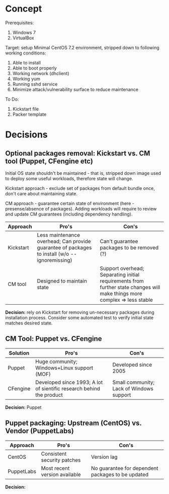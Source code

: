 # Concept
Prerequisites:

1. Windows 7
2. VirtualBox 

Target: setup Minimal CentOS 7.2 environment, stripped down to following working conditions:

1. Able to install
2. Able to boot properly
3. Working network (dhclient)
4. Working yum
5. Running sshd service
6. Minimize attack/vulnerability surface to reduce maintenance

To Do:

1. Kickstart file
2. Packer template

# Decisions

## Optional packages removal: Kickstart vs. CM tool (Puppet, CFengine etc)

Initial OS state shouldn't be maintained - that is, stripped down image used to deploy some useful workloads, therefore state will change.

Kickstart approach - exclude set of packages from default bundle once, don't care about maintaining state. 

CM approach - guarantee certain state of environment (here - presense/absence of packages). Adding workloads will require to review and update CM guarantees (including dependency handling).

|Approach|Pro's|Con's|
|---|---|---|
|Kickstart| Less maintenance overhead; Can provide guarantee of packages to install (w/o --ignoremissing) | Can't guarantee packages to be removed (?) |
|CM tool| Designed to maintain state | Support overhead; Separating initial requirements from further state changes will make things more complex => less stable |

**Decision:** rely on Kickstart for removing un-necessary packages during installation process. Consider some automated test to verify initial state matches desired state.

## CM Tool: Puppet vs. CFengine
|Solution|Pro's|Con's|
|---|---|---|
|Puppet| Huge community; Windows+Linux support (MOF) | Developed since 2005 |
|CFengine| Developed since 1993; A lot of sientific research behind the product | Small community; Lack of Windows support |

**Decision:** Puppet

## Puppet packaging: Upstream (CentOS) vs. Vendor (PuppetLabs)

|Approach|Pro's|Con's|
|---|---|---|
|CentOS| Consistent security patches | Version lag |
|PuppetLabs| Most recent version available | No guarantee for dependent packages to be updated |

**Decision:**

